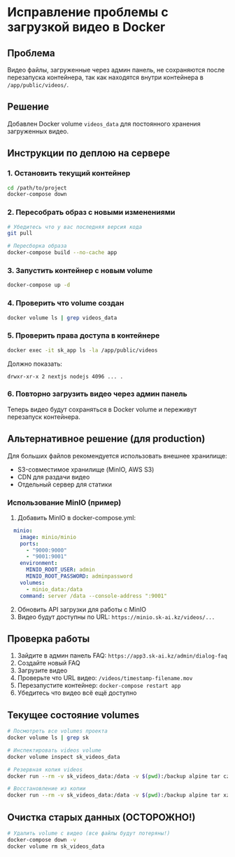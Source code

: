 # Исправление проблемы с загрузкой видео в Docker

## Проблема
Видео файлы, загруженные через админ панель, не сохраняются после перезапуска контейнера, так как находятся внутри контейнера в `/app/public/videos/`.

## Решение
Добавлен Docker volume `videos_data` для постоянного хранения загруженных видео.

## Инструкции по деплою на сервере

### 1. Остановить текущий контейнер
```bash
cd /path/to/project
docker-compose down
```

### 2. Пересобрать образ с новыми изменениями
```bash
# Убедитесь что у вас последняя версия кода
git pull

# Пересборка образа
docker-compose build --no-cache app
```

### 3. Запустить контейнер с новым volume
```bash
docker-compose up -d
```

### 4. Проверить что volume создан
```bash
docker volume ls | grep videos_data
```

### 5. Проверить права доступа в контейнере
```bash
docker exec -it sk_app ls -la /app/public/videos
```

Должно показать:
```
drwxr-xr-x 2 nextjs nodejs 4096 ... .
```

### 6. Повторно загрузить видео через админ панель
Теперь видео будут сохраняться в Docker volume и переживут перезапуск контейнера.

## Альтернативное решение (для production)

Для больших файлов рекомендуется использовать внешнее хранилище:
- S3-совместимое хранилище (MinIO, AWS S3)
- CDN для раздачи видео
- Отдельный сервер для статики

### Использование MinIO (пример)

1. Добавить MinIO в docker-compose.yml:
```yaml
  minio:
    image: minio/minio
    ports:
      - "9000:9000"
      - "9001:9001"
    environment:
      MINIO_ROOT_USER: admin
      MINIO_ROOT_PASSWORD: adminpassword
    volumes:
      - minio_data:/data
    command: server /data --console-address ":9001"
```

2. Обновить API загрузки для работы с MinIO
3. Видео будут доступны по URL: `https://minio.sk-ai.kz/videos/...`

## Проверка работы

1. Зайдите в админ панель FAQ: `https://app3.sk-ai.kz/admin/dialog-faq`
2. Создайте новый FAQ
3. Загрузите видео
4. Проверьте что URL видео: `/videos/timestamp-filename.mov`
5. Перезапустите контейнер: `docker-compose restart app`
6. Убедитесь что видео всё ещё доступно

## Текущее состояние volumes

```bash
# Посмотреть все volumes проекта
docker volume ls | grep sk

# Инспектировать videos volume
docker volume inspect sk_videos_data

# Резервная копия videos
docker run --rm -v sk_videos_data:/data -v $(pwd):/backup alpine tar czf /backup/videos-backup.tar.gz /data

# Восстановление из копии
docker run --rm -v sk_videos_data:/data -v $(pwd):/backup alpine tar xzf /backup/videos-backup.tar.gz -C /
```

## Очистка старых данных (ОСТОРОЖНО!)

```bash
# Удалить volume с видео (все файлы будут потеряны!)
docker-compose down -v
docker volume rm sk_videos_data
```
